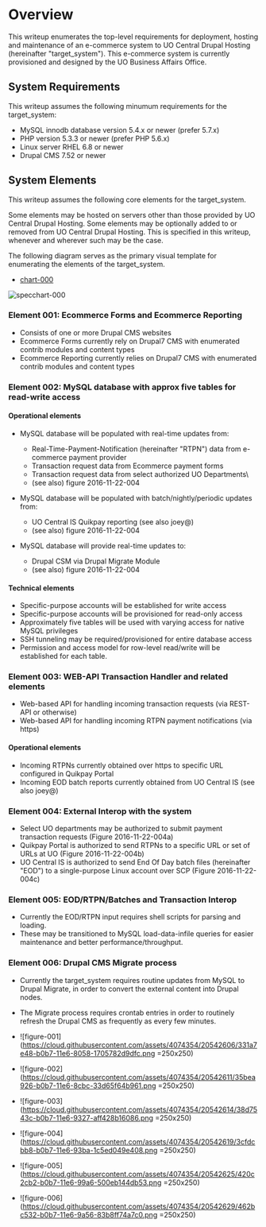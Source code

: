 # Overview

This writeup enumerates the top-level requirements for deployment, hosting and maintenance of an e-commerce system to UO Central Drupal Hosting (hereinafter "target_system"). This e-commerce system is currently provisioned and designed by the UO Business Affairs Office.

## System Requirements

This writeup assumes the following minumum requirements for the target_system:

* MySQL innodb database version 5.4.x or newer (prefer 5.7.x)
* PHP version 5.3.3 or newer (prefer PHP 5.6.x)
* Linux server RHEL 6.8 or newer
* Drupal CMS 7.52 or newer

## System Elements

This writeup assumes the following core elements for the target_system.

Some elements may be hosted on servers other than those provided by UO Central Drupal Hosting. Some elements may be optionally added to or removed from UO Central Drupal Hosting. This is specified in this writeup, whenever and wherever such may be the case.

The following diagram serves as the primary visual template for enumerating the elements of the target_system.

* [chart-000](https://github.com/dreftymac/public.lab/blob/master/topic/ecommuod/image/specchart000.png)

![specchart-000](https://cloud.githubusercontent.com/assets/4074354/20541457/31c16106-b0b2-11e6-8cef-00d62e2b28d2.png)

### Element 001: Ecommerce Forms and Ecommerce Reporting

* Consists of one or more Drupal CMS websites
* Ecommerce Forms currently rely on Drupal7 CMS with enumerated contrib modules and content types
* Ecommerce Reporting currently relies on Drupal7 CMS with enumerated contrib modules and content types

### Element 002: MySQL database with approx five tables for read-write access

#### Operational elements

* MySQL database will be populated with real-time updates from:
    * Real-Time-Payment-Notification (hereinafter "RTPN") data from e-commerce payment provider
    * Transaction request data from Ecommerce payment forms
    * Transaction request data from select authorized UO Departments\
    * (see also) figure 2016-11-22-004

* MySQL database will be populated with batch/nightly/periodic updates from:
    * UO Central IS Quikpay reporting (see also joey@)
    * (see also) figure 2016-11-22-004

* MySQL database will provide real-time updates to:
    * Drupal CSM via Drupal Migrate Module
    * (see also) figure 2016-11-22-004

#### Technical elements

* Specific-purpose accounts will be established for write access
* Specific-purpose accounts will be provisioned for read-only access
* Approximately five tables will be used with varying access for native MySQL privileges
* SSH tunneling may be required/provisioned for entire database access
* Permission and access model for row-level read/write will be established for each table.

### Element 003: WEB-API Transaction Handler and related elements

* Web-based API for handling incoming transaction requests (via REST-API or otherwise)
* Web-based API for handling incoming RTPN payment notifications (via https)

#### Operational elements

* Incoming RTPNs currently obtained over https to specific URL configured in Quikpay Portal
* Incoming EOD batch reports currently obtained from UO Central IS (see also joey@)

### Element 004: External Interop with the system

* Select UO departments may be authorized to submit payment transaction requests (Figure 2016-11-22-004a)
* Quikpay Portal is authorized to send RTPNs to a specific URL or set of URLs at UO (Figure 2016-11-22-004b)
* UO Central IS is authorized to send End Of Day batch files (hereinafter "EOD") to a single-purpose Linux account over SCP (Figure 2016-11-22-004c)

### Element 005: EOD/RTPN/Batches and Transaction Interop

* Currently the EOD/RTPN input requires shell scripts for parsing and loading.
* These may be transitioned to MySQL load-data-infile queries for easier maintenance and better performance/throughput.

### Element 006: Drupal CMS Migrate process

* Currently the target_system requires routine updates from MySQL to Drupal Migrate, in order to convert the external content into Drupal nodes.
* The Migrate process requires crontab entries in order to routinely refresh the Drupal CMS as frequently as every few minutes.





* ![figure-001](https://cloud.githubusercontent.com/assets/4074354/20542606/331a7e48-b0b7-11e6-8058-1705782d9dfc.png =250x250)
* ![figure-002](https://cloud.githubusercontent.com/assets/4074354/20542611/35bea926-b0b7-11e6-8cbc-33d65f64b961.png =250x250)
* ![figure-003](https://cloud.githubusercontent.com/assets/4074354/20542614/38d7543c-b0b7-11e6-9327-aff428b16086.png =250x250)
* ![figure-004](https://cloud.githubusercontent.com/assets/4074354/20542619/3cfdcbb8-b0b7-11e6-93ba-1c5ed049e408.png =250x250)
* ![figure-005](https://cloud.githubusercontent.com/assets/4074354/20542625/420c2cb2-b0b7-11e6-99a6-500eb144db53.png =250x250)
* ![figure-006](https://cloud.githubusercontent.com/assets/4074354/20542629/462bc532-b0b7-11e6-9a56-83b8ff74a7c0.png =250x250)
